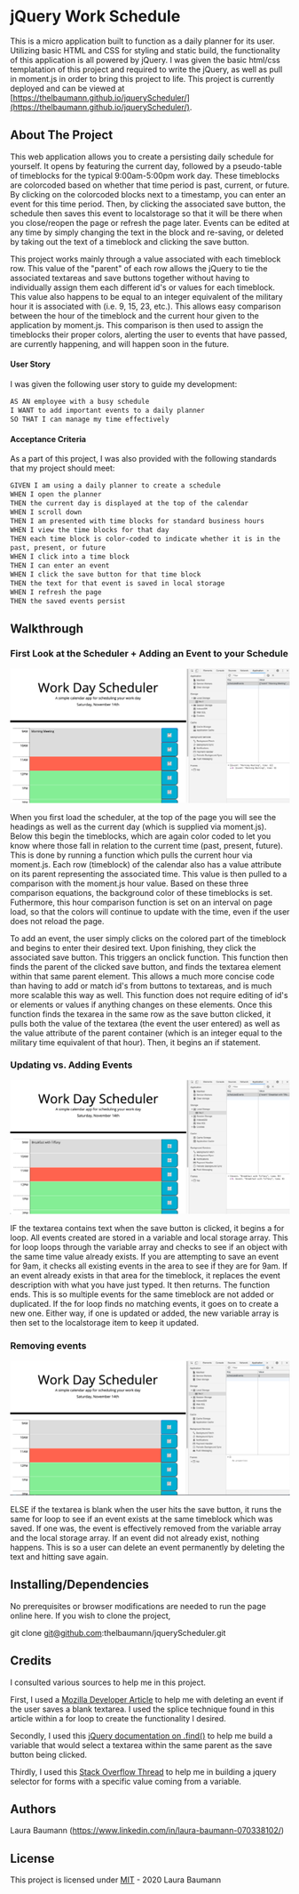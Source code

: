 # jQuery Work Schedule

This is a micro application built to function as a daily planner for its user. Utilizing basic HTML and CSS for styling and static build, the functionality of this application is all powered by jQuery. I was given the basic html/css templatation of this project and required to write the jQuery, as well as pull in moment.js in order to bring this project to life. This project is currently deployed and can be viewed at [https://thelbaumann.github.io/jqueryScheduler/](https://thelbaumann.github.io/jqueryScheduler/).


## About The Project

This web application allows you to create a persisting daily schedule for yourself. It opens by featuring the current day, followed by a pseudo-table of timeblocks for the typical 9:00am-5:00pm work day. These timeblocks are colorcoded based on whether that time period is past, current, or future. By clicking on the colorcoded blocks next to a timestamp, you can enter an event for this time period. Then, by clicking the associated save button, the schedule then saves this event to localstorage so that it will be there when you close/reopen the page or refresh the page later. Events can be edited at any time by simply changing the text in the block and re-saving, or deleted by taking out the text of a timeblock and clicking the save button. 

This project works mainly through a value associated with each timeblock row. This value of the "parent" of each row allows the jQuery to tie the associated textareas and save buttons together without having to individually assign them each different id's or values for each timeblock. This value also happens to be equal to an integer equivalent of the military hour it is associated with (i.e. 9, 15, 23, etc.). This allows easy comparison between the hour of the timeblock and the current hour given to the application by moment.js. This comparison is then used to assign the timeblocks their proper colors, alerting the user to events that have passed, are currently happening, and will happen soon in the future. 

#### User Story
I was given the following user story to guide my development:

```
AS AN employee with a busy schedule
I WANT to add important events to a daily planner
SO THAT I can manage my time effectively
```

#### Acceptance Criteria
As a part of this project, I was also provided with the following standards that my project should meet:

```
GIVEN I am using a daily planner to create a schedule
WHEN I open the planner
THEN the current day is displayed at the top of the calendar
WHEN I scroll down
THEN I am presented with time blocks for standard business hours
WHEN I view the time blocks for that day
THEN each time block is color-coded to indicate whether it is in the past, present, or future
WHEN I click into a time block
THEN I can enter an event
WHEN I click the save button for that time block
THEN the text for that event is saved in local storage
WHEN I refresh the page
THEN the saved events persist
```

## Walkthrough

### First Look at the Scheduler + Adding an Event to your Schedule
![image of setting event on scheduler](https://github.com/thelbaumann/jqueryScheduler/blob/main/Assets/set_event.png)

When you first load the scheduler, at the top of the page you will see the headings as well as the current day (which is supplied via moment.js). Below this begin the timeblocks, which are again color coded to let you know where those fall in relation to the current time (past, present, future). This is done by running a function which pulls the current hour via moment.js. Each row (timeblock) of the calendar also has a value attribute on its parent representing the associated time. This value is then pulled to a comparison with the moment.js hour value. Based on these three comparison equations, the background color of these timeblocks is set. Futhermore, this hour comparison function is set on an interval on page load, so that the colors will continue to update with the time, even if the user does not reload the page.

To add an event, the user simply clicks on the colored part of the timeblock and begins to enter their desired text. Upon finishing, they click the associated save button. This triggers an onclick function. This function then finds the parent of the clicked save button, and finds the textarea element within that same parent element. This allows a much more concise code than having to add or match id's from buttons to textareas, and is much more scalable this way as well. This function does not require editing of id's or elements or values if anything changes on these elements. Once this function finds the texarea in the same row as the save button clicked, it pulls both the value of the textarea (the event the user entered) as well as the value attribute of the parent container (which is an integer equal to the military time equivalent of that hour). Then, it begins an if statement.

### Updating vs. Adding Events
![image of updating event text on scheduler](https://github.com/thelbaumann/jqueryScheduler/blob/main/Assets/event_change.png)

IF the textarea contains text when the save button is clicked, it begins a for loop. All events created are stored in a variable and local storage array. This for loop loops through the variable array and checks to see if an object with the same time value already exists. If you are attempting to save an event for 9am, it checks all existing events in the area to see if they are for 9am. If an event already exists in that area for the timeblock, it replaces the event description with what you have just typed. It then returns. The function ends. This is so multiple events for the same timeblock are not added or duplicated. If the for loop finds no matching events, it goes on to create a new one. Either way, if one is updated or added, the new variable array is then set to the localstorage item to keep it updated.


### Removing events
![image of deleting event from scheduler](https://github.com/thelbaumann/jqueryScheduler/blob/main/Assets/remove_event.png)

ELSE if the textarea is blank when the user hits the save button, it runs the same for loop to see if an event exists at the same timeblock which was saved. If one was, the event is effectively removed from the variable array and the local storage array. If an event did not already exist, nothing happens. This is so a user can delete an event permanently by deleting the text and hitting save again.


## Installing/Dependencies
No prerequisites or browser modifications are needed to run the page online here.
If you wish to clone the project,

git clone git@github.com:thelbaumann/jqueryScheduler.git

## Credits
I consulted various sources to help me in this project.

First, I used a [Mozilla Developer Article](https://developer.mozilla.org/en-US/docs/Web/JavaScript/Reference/Global_Objects/Array/splice) to help me with deleting an event if the user saves a blank textarea. I used the splice technique found in this article within a for loop to create the functionality I desired.

Secondly, I used this [jQuery documentation on .find()](https://api.jquery.com/find/) to help me build a variable that would select a textarea within the same parent as the save button being clicked.

Thirdly, I used this [Stack Overflow Thread](https://stackoverflow.com/questions/4387319/how-to-select-specific-form-element-in-jquery) to help me in building a jquery selector for forms with a specific value coming from a variable.

## Authors
Laura Baumann (https://www.linkedin.com/in/laura-baumann-070338102/)

## License
This project is licensed under [MIT](LICENSE) - 2020 Laura Baumann
